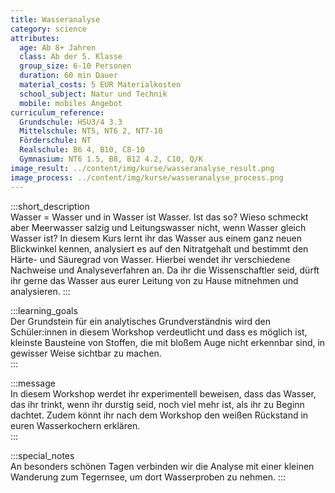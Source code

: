 ```yaml
---
title: Wasseranalyse
category: science
attributes:
  age: Ab 8+ Jahren
  class: Ab der 5. Klasse
  group_size: 6-10 Personen
  duration: 60 min Dauer
  material_costs: 5 EUR Materialkosten
  school_subject: Natur und Technik
  mobile: mobiles Angebot
curriculum_reference:
  Grundschule: HSU3/4 3.3  
  Mittelschule: NT5, NT6 2, NT7-10  
  Förderschule: NT   
  Realschule: B6 4, B10, C8-10
  Gymnasium: NT6 1.5, B8, B12 4.2, C10, Q/K
image_result: ../content/img/kurse/wasseranalyse_result.png
image_process: ../content/img/kurse/wasseranalyse_process.png
---
```

:::short_description  
Wasser = Wasser und in Wasser ist Wasser. Ist das so? Wieso schmeckt aber Meerwasser salzig und Leitungswasser nicht, wenn Wasser gleich Wasser ist? In diesem Kurs lernt ihr das Wasser aus einem ganz neuen Blickwinkel kennen, analysiert es auf den Nitratgehalt und bestimmt den Härte- und Säuregrad von Wasser. Hierbei wendet ihr verschiedene Nachweise und Analyseverfahren an. Da ihr die Wissenschaftler seid, dürft ihr gerne das Wasser aus eurer Leitung von zu Hause mitnehmen und analysieren.
:::

:::learning_goals  
Der Grundstein für ein analytisches Grundverständnis wird den Schüler:innen in diesem Workshop verdeutlicht und dass es möglich ist, kleinste Bausteine von Stoffen, die mit bloßem Auge nicht erkennbar sind, in gewisser Weise sichtbar zu machen.     
:::

:::message  
In diesem Workshop werdet ihr experimentell beweisen, dass das Wasser, das ihr trinkt, wenn ihr durstig seid, noch viel mehr ist, als ihr zu Beginn dachtet. Zudem könnt ihr nach dem Workshop den weißen Rückstand in euren Wasserkochern erklären.   
:::  

:::special_notes  
An besonders schönen Tagen verbinden wir die Analyse mit einer kleinen Wanderung zum Tegernsee, um dort Wasserproben zu nehmen.
:::
